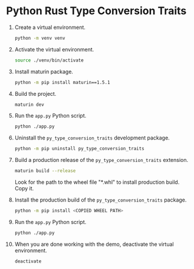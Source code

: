 # Python Rust Type Conversion Traits

1. Create a virtual environment.

    ```bash
    python -m venv venv
    ```

1. Activate the virtual environment.

    ```bash
    source ./venv/bin/activate
    ```

1. Install maturin package.

    ```bash
    python -m pip install maturin==1.5.1
    ```

1.  Build the project.

    ```bash
    maturin dev
    ```

1. Run the `app.py` Python script.

    ```bash
    python ./app.py
    ```

1. Uninstall the `py_type_conversion_traits` development package.

    ```bash
    python -m pip uninstall py_type_conversion_traits
    ```

1. Build a production release of the `py_type_conversion_traits` extension.

    ```bash
    maturin build --release
    ```

    Look for the path to the wheel file "*.whl" to install production build. Copy it.

1. Install the production build of the `py_type_conversion_traits` package.

    ```bash
    python -m pip install <COPIED WHEEL PATH>
    ```

1. Run the `app.py` Python script.

    ```bash
    python ./app.py
    ```

1. When you are done working with the demo, deactivate the virtual environment.

    ```bash
    deactivate
    ```
